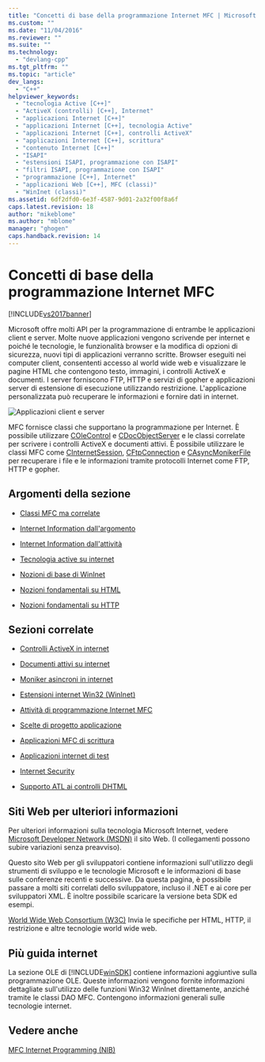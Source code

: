 ```yaml
---
title: "Concetti di base della programmazione Internet MFC | Microsoft Docs"
ms.custom: ""
ms.date: "11/04/2016"
ms.reviewer: ""
ms.suite: ""
ms.technology: 
  - "devlang-cpp"
ms.tgt_pltfrm: ""
ms.topic: "article"
dev_langs: 
  - "C++"
helpviewer_keywords: 
  - "tecnologia Active [C++]"
  - "ActiveX (controlli) [C++], Internet"
  - "applicazioni Internet [C++]"
  - "applicazioni Internet [C++], tecnologia Active"
  - "applicazioni Internet [C++], controlli ActiveX"
  - "applicazioni Internet [C++], scrittura"
  - "contenuto Internet [C++]"
  - "ISAPI"
  - "estensioni ISAPI, programmazione con ISAPI"
  - "filtri ISAPI, programmazione con ISAPI"
  - "programmazione [C++], Internet"
  - "applicazioni Web [C++], MFC (classi)"
  - "WinInet (classi)"
ms.assetid: 6df2dfd0-6e3f-4587-9d01-2a32f00f8a6f
caps.latest.revision: 18
author: "mikeblome"
ms.author: "mblome"
manager: "ghogen"
caps.handback.revision: 14
---
```

# Concetti di base della programmazione Internet MFC
[!INCLUDE[vs2017banner](../assembler/inline/includes/vs2017banner.md)]

Microsoft offre molti API per la programmazione di entrambe le applicazioni client e server.  Molte nuove applicazioni vengono scrivende per internet e poiché le tecnologie, le funzionalità browser e la modifica di opzioni di sicurezza, nuovi tipi di applicazioni verranno scritte.  Browser eseguiti nei computer client, consententi accesso al world wide web e visualizzare le pagine HTML che contengono testo, immagini, i controlli ActiveX e documenti.  I server forniscono FTP, HTTP e servizi di gopher e applicazioni server di estensione di esecuzione utilizzando restrizione.  L'applicazione personalizzata può recuperare le informazioni e fornire dati in internet.  
  
 ![Applicazioni client e server](../mfc/media/vc38bq1.png "vc38BQ1")  
  
 MFC fornisce classi che supportano la programmazione per Internet.  È possibile utilizzare [COleControl](../mfc/reference/colecontrol-class.md) e [CDocObjectServer](../mfc/reference/cdocobjectserver-class.md) e le classi correlate per scrivere i controlli ActiveX e documenti attivi.  È possibile utilizzare le classi MFC come [CInternetSession](../mfc/reference/cinternetsession-class.md), [CFtpConnection](../mfc/reference/cftpconnection-class.md) e [CAsyncMonikerFile](../mfc/reference/casyncmonikerfile-class.md) per recuperare i file e le informazioni tramite protocolli Internet come FTP, HTTP e gopher.  
  
## Argomenti della sezione  
  
-   [Classi MFC ma correlate](../mfc/internet-related-mfc-classes.md)  
  
-   [Internet Information dall'argomento](../mfc/internet-information-by-topic.md)  
  
-   [Internet Information dall'attività](../mfc/internet-information-by-task.md)  
  
-   [Tecnologia active su internet](../mfc/active-technology-on-the-internet.md)  
  
-   [Nozioni di base di WinInet](../mfc/wininet-basics.md)  
  
-   [Nozioni fondamentali su HTML](../mfc/html-basics.md)  
  
-   [Nozioni fondamentali su HTTP](../mfc/http-basics.md)  
  
## Sezioni correlate  
  
-   [Controlli ActiveX in internet](../mfc/activex-controls-on-the-internet.md)  
  
-   [Documenti attivi su internet](../mfc/active-documents-on-the-internet.md)  
  
-   [Moniker asincroni in internet](../mfc/asynchronous-monikers-on-the-internet.md)  
  
-   [Estensioni internet Win32 \(WinInet\)](../mfc/win32-internet-extensions-wininet.md)  
  
-   [Attività di programmazione Internet MFC](../mfc/mfc-internet-programming-tasks.md)  
  
-   [Scelte di progetto applicazione](../mfc/application-design-choices.md)  
  
-   [Applicazioni MFC di scrittura](../mfc/writing-mfc-applications.md)  
  
-   [Applicazioni internet di test](../mfc/testing-internet-applications.md)  
  
-   [Internet Security](../mfc/internet-security-cpp.md)  
  
-   [Supporto ATL ai controlli DHTML](../atl/atl-support-for-dhtml-controls.md)  
  
##  <a name="_core_web_sites_for_more_information"></a> Siti Web per ulteriori informazioni  
 Per ulteriori informazioni sulla tecnologia Microsoft Internet, vedere [Microsoft Developer Network \(MSDN\)](http://go.microsoft.com/fwlink/?LinkID=56322) il sito Web. \(I collegamenti possono subire variazioni senza preavviso\).  
  
 Questo sito Web per gli sviluppatori contiene informazioni sull'utilizzo degli strumenti di sviluppo e le tecnologie Microsoft e le informazioni di base sulle conferenze recenti e successive.  Da questa pagina, è possibile passare a molti siti correlati dello sviluppatore, incluso il .NET e ai core per sviluppatori XML.  È inoltre possibile scaricare la versione beta SDK ed esempi.  
  
 [World Wide Web Consortium \(W3C\)](http://go.microsoft.com/fwlink/?LinkID=37125) Invia le specifiche per HTML, HTTP, il restrizione e altre tecnologie world wide web.  
  
##  <a name="_core_more_internet_help"></a> Più guida internet  
 La sezione OLE di [!INCLUDE[winSDK](../atl/includes/winsdk_md.md)] contiene informazioni aggiuntive sulla programmazione OLE.  Queste informazioni vengono fornite informazioni dettagliate sull'utilizzo delle funzioni Win32 WinInet direttamente, anziché tramite le classi DAO MFC.  Contengono informazioni generali sulle tecnologie internet.  
  
## Vedere anche  
 [MFC Internet Programming \(NIB\)](http://msdn.microsoft.com/it-it/0f7a1f3a-385b-4d56-a55b-0d766840c58a)